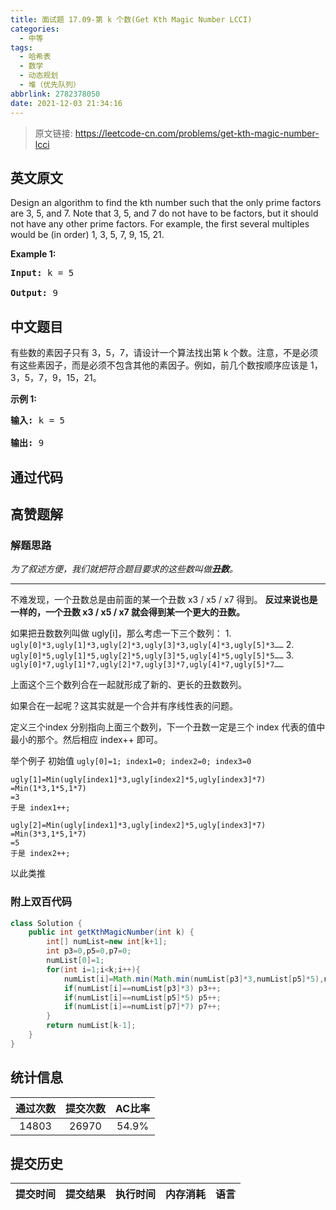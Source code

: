 ```yaml
---
title: 面试题 17.09-第 k 个数(Get Kth Magic Number LCCI)
categories:
  - 中等
tags:
  - 哈希表
  - 数学
  - 动态规划
  - 堆（优先队列）
abbrlink: 2782378050
date: 2021-12-03 21:34:16
---
```


> 原文链接: https://leetcode-cn.com/problems/get-kth-magic-number-lcci


## 英文原文
<div><p>Design an algorithm to find the kth number such that the only prime factors are 3, 5, and 7. Note that 3, 5, and 7 do not have to be factors, but it should not have any other prime factors. For example, the first several multiples would be (in order) 1, 3, 5, 7, 9, 15, 21.</p>

<p><strong>Example 1:</strong></p>

<pre>
<strong>Input: </strong>k = 5

<strong>Output: </strong>9
</pre>
</div>

## 中文题目
<div><p>有些数的素因子只有 3，5，7，请设计一个算法找出第 k 个数。注意，不是必须有这些素因子，而是必须不包含其他的素因子。例如，前几个数按顺序应该是 1，3，5，7，9，15，21。</p>

<p><strong>示例 1:</strong></p>

<pre><strong>输入: </strong>k = 5

<strong>输出: </strong>9
</pre>
</div>

## 通过代码
<RecoDemo>
</RecoDemo>


## 高赞题解
### 解题思路

*为了叙述方便，我们就把符合题目要求的这些数叫做**丑数**。*

----

不难发现，一个丑数总是由前面的某一个丑数 x3 / x5 / x7 得到。
**反过来说也是一样的，一个丑数 x3 / x5 / x7 就会得到某一个更大的丑数。**

如果把丑数数列叫做 ugly[i]，那么考虑一下三个数列：
1.` ugly[0]*3,ugly[1]*3,ugly[2]*3,ugly[3]*3,ugly[4]*3,ugly[5]*3……`
2.` ugly[0]*5,ugly[1]*5,ugly[2]*5,ugly[3]*5,ugly[4]*5,ugly[5]*5……`
3.` ugly[0]*7,ugly[1]*7,ugly[2]*7,ugly[3]*7,ugly[4]*7,ugly[5]*7……`

上面这个三个数列合在一起就形成了新的、更长的丑数数列。

如果合在一起呢？这其实就是一个合并有序线性表的问题。

定义三个index 分别指向上面三个数列，下一个丑数一定是三个 index 代表的值中最小的那个。然后相应 index++ 即可。

举个例子
初始值 `ugly[0]=1; index1=0; index2=0; index3=0`
```
ugly[1]=Min(ugly[index1]*3,ugly[index2]*5,ugly[index3]*7)
=Min(1*3,1*5,1*7)
=3
于是 index1++;

ugly[2]=Min(ugly[index1]*3,ugly[index2]*5,ugly[index3]*7)
=Min(3*3,1*5,1*7)
=5
于是 index2++;
```
以此类推


### 附上双百代码

```java
class Solution {
    public int getKthMagicNumber(int k) {
        int[] numList=new int[k+1];
        int p3=0,p5=0,p7=0;
        numList[0]=1;
        for(int i=1;i<k;i++){
            numList[i]=Math.min(Math.min(numList[p3]*3,numList[p5]*5),numList[p7]*7);
            if(numList[i]==numList[p3]*3) p3++;
            if(numList[i]==numList[p5]*5) p5++;
            if(numList[i]==numList[p7]*7) p7++;
        }
        return numList[k-1];
    }
}
```

## 统计信息
| 通过次数 | 提交次数 | AC比率 |
| :------: | :------: | :------: |
|    14803    |    26970    |   54.9%   |

## 提交历史
| 提交时间 | 提交结果 | 执行时间 |  内存消耗  | 语言 |
| :------: | :------: | :------: | :--------: | :--------: |
